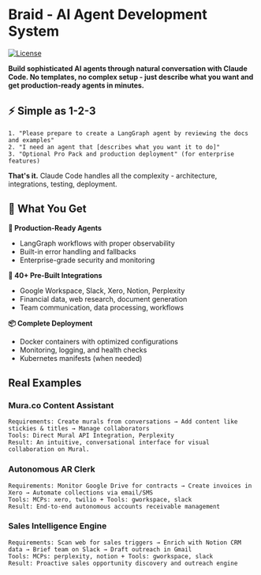 # Braid - AI Agent Development System

[![License](https://img.shields.io/badge/License-Apache_2.0-blue.svg)](LICENSE)

**Build sophisticated AI agents through natural conversation with Claude Code. No templates, no complex setup - just describe what you want and get production-ready agents in minutes.**

## ⚡ **Simple as 1-2-3**

```
1. "Please prepare to create a LangGraph agent by reviewing the docs and examples"
2. "I need an agent that [describes what you want it to do]"  
3. "Optional Pro Pack and production deployment" (for enterprise features)
```

**That's it.** Claude Code handles all the complexity - architecture, integrations, testing, deployment.

## 🎯 **What You Get**

**🤖 Production-Ready Agents**
- LangGraph workflows with proper observability
- Built-in error handling and fallbacks
- Enterprise-grade security and monitoring

**🔌 40+ Pre-Built Integrations**  
- Google Workspace, Slack, Xero, Notion, Perplexity
- Financial data, web research, document generation
- Team communication, data processing, workflows

**📦 Complete Deployment**
- Docker containers with optimized configurations
- Monitoring, logging, and health checks
- Kubernetes manifests (when needed)

## Real Examples

### Mura.co Content Assistant
```
Requirements: Create murals from conversations → Add content like stickies & titles → Manage collaborators
Tools: Direct Mural API Integration, Perplexity
Result: An intuitive, conversational interface for visual collaboration on Mural.
```

### Autonomous AR Clerk
```
Requirements: Monitor Google Drive for contracts → Create invoices in Xero → Automate collections via email/SMS
Tools: MCPs: xero, twilio + Tools: gworkspace, slack
Result: End-to-end autonomous accounts receivable management
```

### Sales Intelligence Engine
```
Requirements: Scan web for sales triggers → Enrich with Notion CRM data → Brief team on Slack → Draft outreach in Gmail
Tools: MCPs: perplexity, notion + Tools: gworkspace, slack
Result: Proactive sales opportunity discovery and outreach engine
```
